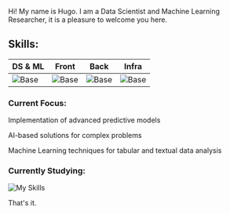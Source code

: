 Hi! My name is Hugo. I am a Data Scientist and Machine Learning Researcher, it is a pleasure to welcome you here.

## Skills:
| DS & ML | Front | Back | Infra |
|----------|----------|---------|-----------|
|![Base](https://skillicons.dev/icons?i=python,pytorch,sklearn,aws&perline=3) |![Base](https://skillicons.dev/icons?i=python,flutter&perline=3) |![Base](https://skillicons.dev/icons?i=php,python&perline=3)  |![Base](https://skillicons.dev/icons?i=mysql,linux,docker,kubernetes)   |                     

### Current Focus:
Implementation of advanced predictive models

AI-based solutions for complex problems

Machine Learning techniques for tabular and textual data analysis

### Currently Studying:
![My Skills](https://skillicons.dev/icons?i=python)

That's it.
